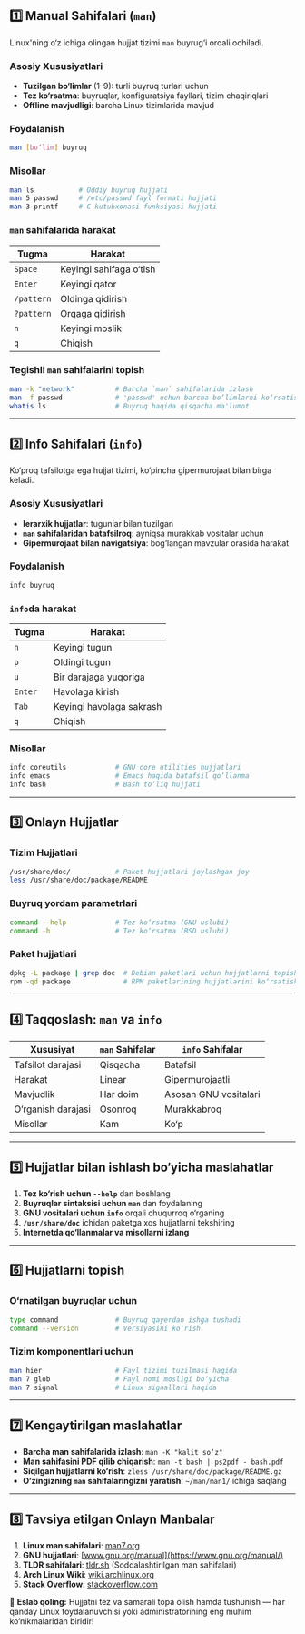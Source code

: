## **1️⃣ Manual Sahifalari (`man`)**
Linux'ning o‘z ichiga olingan hujjat tizimi `man` buyrug‘i orqali ochiladi.

### **Asosiy Xususiyatlari**
- **Tuzilgan bo‘limlar** (1-9): turli buyruq turlari uchun
- **Tez ko‘rsatma**: buyruqlar, konfiguratsiya fayllari, tizim chaqiriqlari
- **Offline mavjudligi**: barcha Linux tizimlarida mavjud

### **Foydalanish**
```bash
man [bo‘lim] buyruq
```

### **Misollar**
```bash
man ls           # Oddiy buyruq hujjati
man 5 passwd     # /etc/passwd fayl formati hujjati
man 3 printf     # C kutubxonasi funksiyasi hujjati
```

### **`man` sahifalarida harakat**
| Tugma      | Harakat                |
| ---------- | ---------------------- |
| `Space`    | Keyingi sahifaga o‘tish|
| `Enter`    | Keyingi qator          |
| `/pattern` | Oldinga qidirish       |
| `?pattern` | Orqaga qidirish        |
| `n`        | Keyingi moslik         |
| `q`        | Chiqish                |

### **Tegishli `man` sahifalarini topish**
```bash
man -k "network"          # Barcha `man` sahifalarida izlash
man -f passwd             # 'passwd' uchun barcha bo‘limlarni ko‘rsatish
whatis ls                 # Buyruq haqida qisqacha ma'lumot
```

---

## **2️⃣ Info Sahifalari (`info`)**
Ko‘proq tafsilotga ega hujjat tizimi, ko‘pincha gipermurojaat bilan birga keladi.

### **Asosiy Xususiyatlari**
- **Ierarxik hujjatlar**: tugunlar bilan tuzilgan
- **`man` sahifalaridan batafsilroq**: ayniqsa murakkab vositalar uchun
- **Gipermurojaat bilan navigatsiya**: bog‘langan mavzular orasida harakat

### **Foydalanish**
```bash
info buyruq
```

### **`info`da harakat**
| Tugma   | Harakat                  |
| ------- | ------------------------ |
| `n`     | Keyingi tugun            |
| `p`     | Oldingi tugun            |
| `u`     | Bir darajaga yuqoriga   |
| `Enter` | Havolaga kirish          |
| `Tab`   | Keyingi havolaga sakrash |
| `q`     | Chiqish                  |

### **Misollar**
```bash
info coreutils            # GNU core utilities hujjatlari
info emacs                # Emacs haqida batafsil qo‘llanma
info bash                 # Bash to‘liq hujjati
```

---

## **3️⃣ Onlayn Hujjatlar**
### **Tizim Hujjatlari**
```bash
/usr/share/doc/           # Paket hujjatlari joylashgan joy
less /usr/share/doc/package/README
```

### **Buyruq yordam parametrlari**
```bash
command --help            # Tez ko‘rsatma (GNU uslubi)
command -h                # Tez ko‘rsatma (BSD uslubi)
```

### **Paket hujjatlari**
```bash
dpkg -L package | grep doc  # Debian paketlari uchun hujjatlarni topish
rpm -qd package             # RPM paketlarining hujjatlarini ko‘rsatish
```

---

## **4️⃣ Taqqoslash: `man` va `info`**

| Xususiyat      | `man` Sahifalar | `info` Sahifalar      |
| -------------- | --------------- | ---------------------- |
| Tafsilot darajasi | Qisqacha     | Batafsil               |
| Harakat          | Linear        | Gipermurojaatli        |
| Mavjudlik        | Har doim      | Asosan GNU vositalari  |
| O‘rganish darajasi| Osonroq      | Murakkabroq            |
| Misollar         | Kam           | Ko‘p                   |

---

## **5️⃣ Hujjatlar bilan ishlash bo‘yicha maslahatlar**
1. **Tez ko‘rish uchun `--help`** dan boshlang
2. **Buyruqlar sintaksisi uchun `man`** dan foydalaning
3. **GNU vositalari uchun `info`** orqali chuqurroq o‘rganing
4. **`/usr/share/doc`** ichidan paketga xos hujjatlarni tekshiring
5. **Internetda qo‘llanmalar va misollarni izlang**

---

## **6️⃣ Hujjatlarni topish**
### **O‘rnatilgan buyruqlar uchun**
```bash
type command              # Buyruq qayerdan ishga tushadi
command --version         # Versiyasini ko‘rish
```

### **Tizim komponentlari uchun**
```bash
man hier                  # Fayl tizimi tuzilmasi haqida
man 7 glob                # Fayl nomi mosligi bo‘yicha
man 7 signal              # Linux signallari haqida
```

---

## **7️⃣ Kengaytirilgan maslahatlar**
- **Barcha man sahifalarida izlash**: `man -K "kalit so‘z"`
- **Man sahifasini PDF qilib chiqarish**: `man -t bash | ps2pdf - bash.pdf`
- **Siqilgan hujjatlarni ko‘rish**: `zless /usr/share/doc/package/README.gz`
- **O‘zingizning `man` sahifalaringizni yaratish**: `~/man/man1/` ichiga saqlang

---

## **8️⃣ Tavsiya etilgan Onlayn Manbalar**
1. **Linux man sahifalari**: [man7.org](https://man7.org/linux/man-pages/)
2. **GNU hujjatlari**: [www.gnu.org/manual](https://www.gnu.org/manual/)
3. **TLDR sahifalari**: [tldr.sh](https://tldr.sh/) (Soddalashtirilgan man sahifalari)
4. **Arch Linux Wiki**: [wiki.archlinux.org](https://wiki.archlinux.org/)
5. **Stack Overflow**: [stackoverflow.com](https://stackoverflow.com/)

🧠 **Eslab qoling:** Hujjatni tez va samarali topa olish hamda tushunish — har qanday Linux foydalanuvchisi yoki administratorining eng muhim ko‘nikmalaridan biridir!

